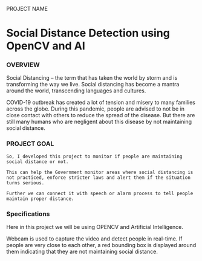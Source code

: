 
PROJECT NAME  

# Social Distance Detection using OpenCV and AI 

 

### OVERVIEW 

Social Distancing – the term that has taken the world by storm and is transforming the way we live. Social distancing has become a mantra around the world, transcending languages and cultures. 

COVID-19 outbreak has created a lot of tension and misery to many families across the globe. During this pandemic, people are advised to not be in close contact with others to reduce the spread of the disease. But there are still many humans who are negligent about this disease by not maintaining social distance.  

### PROJECT GOAL 

    So, I developed this project to monitor if people are maintaining social distance or not. 

    This can help the Government monitor areas where social distancing is not practiced, enforce stricter laws and alert them if the situation turns serious. 

    Further we can connect it with speech or alarm process to tell people maintain proper distance. 

### Specifications 

Here in this project we will be using OPENCV and Artificial Intelligence. 

Webcam is used to capture the video and detect people in real-time. If people are very close to each other, a red bounding box is displayed around them indicating that they are not maintaining social distance. 
